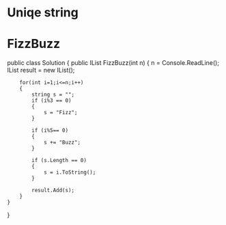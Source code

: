 # Uniqe string


# FizzBuzz
public class Solution {
    public IList<string> FizzBuzz(int n) {
        n = Console.ReadLine();
        IList<string> result  = new IList<string>();
        
        for(int i=1;i<=n;i++)
        {
            string s = "";
            if (i%3 == 0)
            {
                s = "Fizz";
            }
            
            if (i%5== 0)
            {
                s += "Buzz";
            }
            
            if (s.Length == 0)
            {
                s = i.ToString();
            }
            
            result.Add(s);
        }
    }
}
